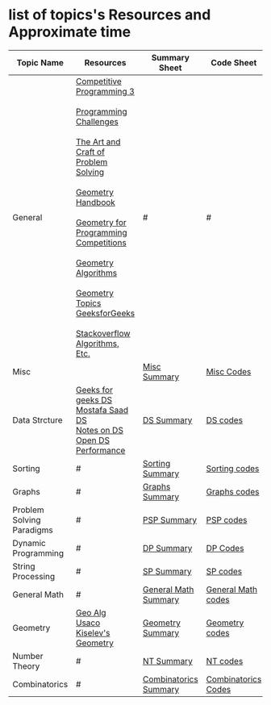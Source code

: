 # list of topics's Resources and Approximate time 

Topic Name   | Resources| Summary Sheet| Code Sheet|Problem Sheet| Solution Sheet| Hints Sheet
-------------| ------------ | ------------- |------------- |-------------  |-------------  |-------------  
General  | [Competitive Programming 3](https://cpbook.net/#CP3details)<br> <br>[Programming Challenges](https://www.amazon.com/Programming-Challenges-Contest-Training-Computer/dp/0387001638)<br> <br>[The Art and Craft of Problem Solving](https://www.amazon.com/Art-Craft-Problem-Solving/dp/0471789011The) <br><br>[Geometry Handbook](https://vlecomte.github.io/cp-geo.pdf)<br><br>[Geometry for Programming Competitions](https://www.cs.cmu.edu/~eugene/research/talks/compete-geom.pdf) <br><br>[Geometry Algorithms](http://geomalgorithms.com/index.html)<br><br>[Geometry Topics](https://en.wikipedia.org/wiki/List_of_geometry_topics)<br> [GeeksforGeeks](https://www.geeksforgeeks.org/geometric-algorithms/)<br> <br>[Stackoverflow](https://stackoverflow.com/)<br> [Algorithms, Etc.](http://jeffe.cs.illinois.edu/teaching/algorithms/)  |  # |# |#|#| [General Hints](https://github.com/basmaashouur/Competitive-Programming/blob/master/Topics%20Hints/GeneralHints.md)
Misc  |   | [Misc Summary](https://github.com/basmaashouur/Competitive-Programming/blob/master/Knowledge-Phase/Detailed-list/Misc.md)  | [Misc Codes](https://github.com/basmaashouur/Competitive-Programming/blob/master/Knowledge-Phase/Topics-library/Misc-lib.md)|[Misc Problems](https://github.com/basmaashouur/Competitive-Programming/blob/master/Knowledge-Phase/Problems-library/Misc-problems.md)|[Misc Solutions](https://github.com/basmaashouur/Competitive-Programming/tree/master/Solutions-library/misc-solutions)| [Misc Hints](https://github.com/basmaashouur/Competitive-Programming/blob/master/Topics%20Hints/MiscHints.md)
Data Strcture  | [Geeks for geeks DS](https://www.geeksforgeeks.org/data-structures/)<br> [Mostafa Saad DS](https://github.com/mostafa-saad/ArabicCompetitiveProgramming/tree/master/11%20Data%20Structures)<br> [Notes on DS](http://www.cs.yale.edu/homes/aspnes/classes/223/notes.html)<br>[Open DS](http://www.engrcs.com/courses/cse222/cse222text.pdf) <br> [Performance](http://john-ahlgren.blogspot.com.eg/2013/10/stl-container-performance.html)| [DS Summary](https://github.com/basmaashouur/Competitive-Programming/blob/master/Knowledge-Phase/Detailed-list/Data-structure.md) |[DS codes](https://github.com/basmaashouur/Competitive-Programming/blob/master/Knowledge-Phase/Topics-library/Data-structure-lib.md) |[DS Problems](https://github.com/basmaashouur/Competitive-Programming/blob/master/Knowledge-Phase/Problems-library/Data-structure-problems.md)|[DS Solutions](https://github.com/basmaashouur/Competitive-Programming/tree/master/Solutions-library/data-strcture-solutions%20)|[DS Hints](https://github.com/basmaashouur/Competitive-Programming/blob/master/Topics%20Hints/DSHints.md)
Sorting| #| [Sorting Summary](https://github.com/basmaashouur/Competitive-Programming/blob/master/Knowledge-Phase/Detailed-list/Sorting.md)| [Sorting codes](https://github.com/basmaashouur/Competitive-Programming/blob/master/Knowledge-Phase/Topics-library/Sorting-lib.md)|[Sorting Problems](https://github.com/basmaashouur/Competitive-Programming/blob/master/Knowledge-Phase/Problems-library/Sorting-problems.md)|[Sorting Solutions](https://github.com/basmaashouur/Competitive-Programming/tree/master/Solutions-library/sorting-solutions)|[Sorting Hints](https://github.com/basmaashouur/Competitive-Programming/blob/master/Topics%20Hints/SortingHints.md)
Graphs| #| [Graphs Summary](https://github.com/basmaashouur/Competitive-Programming/blob/master/Knowledge-Phase/Detailed-list/Graphs.md)| [Graphs codes](https://github.com/basmaashouur/Competitive-Programming/blob/master/Knowledge-Phase/Topics-library/Graphs-lib%20.md)|[Graphs Problems](https://github.com/basmaashouur/Competitive-Programming/blob/master/Knowledge-Phase/Problems-library/Graphs-problems.md)|[Graphs Solutions](https://github.com/basmaashouur/Competitive-Programming/tree/master/Solutions-library/graphs-solutions)|[Graphs Hints](https://github.com/basmaashouur/Competitive-Programming/blob/master/Topics%20Hints/GraphsHints.md)
Problem Solving Paradigms| #| [PSP Summary](https://github.com/basmaashouur/Competitive-Programming/blob/master/Knowledge-Phase/Detailed-list/Problem-solving-paradigms.md)| [PSP codes](https://github.com/basmaashouur/Competitive-Programming/blob/master/Knowledge-Phase/Topics-library/Problem-solving-paradigms-lib.md)|[PSP Problems](https://github.com/basmaashouur/Competitive-Programming/blob/master/Knowledge-Phase/Problems-library/Problem-solving-paradigms-problems.md)|[PSP Solutions](https://github.com/basmaashouur/Competitive-Programming/tree/master/Solutions-library/problem-solving-paradigms-solutions)|[PSP Hints](https://github.com/basmaashouur/Competitive-Programming/blob/master/Topics%20Hints/PSPHints.md)
Dynamic Programming |#| [DP Summary](https://github.com/basmaashouur/Competitive-Programming/blob/master/Knowledge-Phase/Detailed-list/Dynamic-programming.md)|[DP Codes](https://github.com/basmaashouur/Competitive-Programming/blob/master/Knowledge-Phase/Topics-library/Dynamic-programming-lib.md)|[DP Problems](https://github.com/basmaashouur/Competitive-Programming/blob/master/Knowledge-Phase/Problems-library/Dynamic-programming-problems.md)|[DP Solutions](https://github.com/basmaashouur/Competitive-Programming/tree/master/Solutions-library/dynamic-programming-solutions)|[DP Hints](https://github.com/basmaashouur/Competitive-Programming/blob/master/Topics%20Hints/DPHints.md)
String Processing| #| [SP Summary](https://github.com/basmaashouur/Competitive-Programming/blob/master/Knowledge-Phase/Detailed-list/String-processing.md)| [SP codes](https://github.com/basmaashouur/Competitive-Programming/blob/master/Knowledge-Phase/Topics-library/String-processing-lib.md)|[SP Problems](https://github.com/basmaashouur/Competitive-Programming/blob/master/Knowledge-Phase/Problems-library/String-processing-problems.md)|[SP Solutions](https://github.com/basmaashouur/Competitive-Programming/tree/master/Solutions-library/string-processing-solutions)|[SP Hints](https://github.com/basmaashouur/Competitive-Programming/blob/master/Topics%20Hints/SPHints.md)
General Math| #| [General Math Summary](https://github.com/basmaashouur/Competitive-Programming/blob/master/Knowledge-Phase/Detailed-list/Mathematics/General-math.md)| [General Math codes](https://github.com/basmaashouur/Competitive-Programming/blob/master/Knowledge-Phase/Topics-library/Mathematics/General-math-lib.md)|[General Math Problems](https://github.com/basmaashouur/Competitive-Programming/blob/master/Knowledge-Phase/Problems-library/Mathematics/General-math-problems.md)|[General Math Solutions](https://github.com/basmaashouur/Competitive-Programming/tree/master/Solutions-library/mathematics-solutions/General-math-solutions)|[General Math Hints](https://github.com/basmaashouur/Competitive-Programming/blob/master/Topics%20Hints/GeneralMathHints.md)
Geometry| [Geo Alg](http://geomalgorithms.com/index.html)<br> [Usaco](http://www.dcc.fc.up.pt/~pribeiro/estagio2008/usaco/3_4_Computational_Geometry.htm)<br> [Kiselev's Geometry](https://drive.google.com/file/d/1z0SWwTj-1p-TkhxLfE45MCoDq0O8DS1p/view?usp=sharing)| [Geometry Summary](https://github.com/basmaashouur/Competitive-Programming/blob/master/Knowledge-Phase/Detailed-list/Mathematics/Geometry.md)| [Geometry codes](https://github.com/basmaashouur/Competitive-Programming/blob/master/Knowledge-Phase/Topics-library/Mathematics/Geometry-lib.md)|[Geometry Problems](https://github.com/basmaashouur/Competitive-Programming/blob/master/Knowledge-Phase/Problems-library/Mathematics/Geometry-problems.md)|[Geometry Solutions](https://github.com/basmaashouur/Competitive-Programming/tree/master/Solutions-library/mathematics-solutions/geometry-solutions)|[Geometry Hints](https://github.com/basmaashouur/Competitive-Programming/blob/master/Topics%20Hints/GeometryHints.md)
Number Theory| #| [NT Summary](https://github.com/basmaashouur/Competitive-Programming/blob/master/Knowledge-Phase/Detailed-list/Mathematics/Number-theory.md)| [NT codes](https://github.com/basmaashouur/Competitive-Programming/blob/master/Knowledge-Phase/Topics-library/Mathematics/Number-theory-lib.md)|[NT Problems](https://github.com/basmaashouur/Competitive-Programming/blob/master/Knowledge-Phase/Problems-library/Mathematics/Number-theory-problems.md)|[NT Solutions](https://github.com/basmaashouur/Competitive-Programming/tree/master/Solutions-library/mathematics-solutions/number-theory-solutions)|[NT Hints](https://github.com/basmaashouur/Competitive-Programming/blob/master/Topics%20Hints/NTHints.md)
Combinatorics|#|[Combinatorics Summary](https://github.com/basmaashouur/Competitive-Programming/blob/master/Knowledge-Phase/Detailed-list/Mathematics/Combinatorics.md)|[Combinatorics Codes](https://github.com/basmaashouur/Competitive-Programming/blob/master/Knowledge-Phase/Topics-library/Mathematics/Combinatorics-lib.md)|[Combinatorics Problems](https://github.com/basmaashouur/Competitive-Programming/blob/master/Knowledge-Phase/Problems-library/Mathematics/Combinatorics-problems.md)|[Combinatorics Solutions](https://github.com/basmaashouur/Competithttps://github.com/basmaashouur/Competitive-Programming/blob/master/Knowledge-Phase/Detailed-list/Dynamic-programming.mdive-Programming/tree/master/Solutions-library/mathematics-solutions/combinatorics-solutions)|[Combinatorics Hints](https://github.com/basmaashouur/Competitive-Programming/blob/master/Topics%20Hints/CombinatoricsHints.md)|




